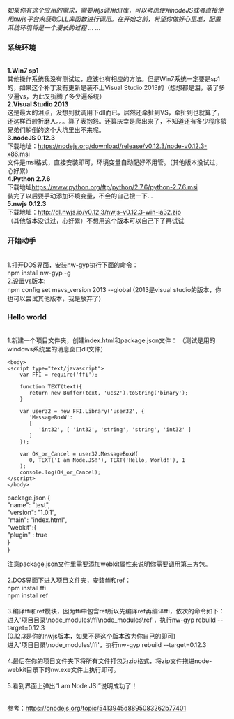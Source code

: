 <i>如果你有这个应用的需求，需要用js调用dll库，可以考虑使用nodeJS或者直接使用nwjs平台来获取DLL库函数进行调用。在开始之前，希望你做好心里准，配置系统环境将是一个漫长的过程 ... ...</i>

<h3>系统环境</h3><br>
<b>1.Win7 sp1</b><br>
其他操作系统我没有测试过，应该也有相应的方法。但是Win7系统一定要是sp1的，如果这个补丁没有更新是装不上Visual Studio 2013的（想想都是泪，装了多少遍vs，为此又折腾了多少遍系统）<br>
<b>2.Visual Studio 2013</b><br>
这是最大的泪点，没想到就调用下dll而已，居然还牵扯到VS，牵扯到也就算了，还这样百般折磨人。。。算了表抱怨。还算庆幸是爬出来了，不知道还有多少程序猿兄弟们躺倒的这个大坑里出不来呢。<br>
<b>3.nodeJS 0.12.3</b><br>
下载地址：<a href="https://nodejs.org/download/release/v0.12.3/node-v0.12.3-x86.msi">https://nodejs.org/download/release/v0.12.3/node-v0.12.3-x86.msi</a><br>
文件是msi格式，直接安装即可，环境变量自动配好不用管。（其他版本没试过，心好累）<br>
<b>4.Python 2.7.6</b><br>
下载地址<a href="https://www.python.org/ftp/python/2.7.6/python-2.7.6.msi">https://www.python.org/ftp/python/2.7.6/python-2.7.6.msi</a><br>
装完了以后要手动添加环境变量，不会的自己搜一下...<br>
<b>5.nwjs 0.12.3</b><br>
下载地址：<a href="http://dl.nwjs.io/v0.12.3/nwjs-v0.12.3-win-ia32.zip">http://dl.nwjs.io/v0.12.3/nwjs-v0.12.3-win-ia32.zip</a><br>
（其他版本没试过，心好累）不想用这个版本可以自己下了再试试<br>


<h3>开始动手</h3><br>
1.打开DOS界面，安装nw-gyp执行下面的命令：<br>
npm install nw-gyp -g<br>
2.设置vs版本:<br>
npm config set msvs_version 2013 --global  (2013是visual studio的版本，你也可以尝试其他版本，我是放弃了)<br>


<h3>Hello world</h3><br>
1.新建一个项目文件夹，创建index.html和package.json文件：
（测试是用的windows系统里的消息窗口dll文件）

<html lang="en">
    <head>
        <meta charset="utf-8">
        <meta http-equiv="X-UA-Compatible" content="IE=edge">
        <title>nwjs call DLL</title>
        <meta name="description" content="">
        <meta name="viewport" content="width=device-width, initial-scale=1">        
    </head>

    <body>
    <script type="text/javascript">
		var FFI = require('ffi');

		function TEXT(text){
		   return new Buffer(text, 'ucs2').toString('binary');
		}

		var user32 = new FFI.Library('user32', {
		   'MessageBoxW': 
		   [
			  'int32', [ 'int32', 'string', 'string', 'int32' ]
		   ]
		});

		var OK_or_Cancel = user32.MessageBoxW(
		   0, TEXT('I am Node.JS!'), TEXT('Hello, World!'), 1
		);
		console.log(OK_or_Cancel);
    </script>
    </body>

</html>


package.json
{<br>
  "name": "test",<br>
  "version": "1.0.1",<br>
  "main": "index.html",<br>
  "webkit":{<br>
	"plugin" : true<br>
  }<br>
}<br>

注意package.json文件里需要添加webkit属性来说明你需要调用第三方包。<br><br>
2.DOS界面下进入项目文件夹，安装ffi和ref：<br>
npm install ffi<br>
npm install ref<br><br>
3.编译ffi和ref模块，因为ffi中包含ref所以先编译ref再编译ffi，依次的命令如下：<br>
进入'项目目录\node_modules\ffi\node_modules\ref\'，执行nw-gyp rebuild --target=0.12.3<br> (0.12.3是你的nwjs版本，如果不是这个版本改为你自己的即可)<br>
进入'项目目录\node_modules\ffi\'，执行nw-gyp rebuild --target=0.12.3<br><br>
4.最后在你的项目文件夹下将所有文件打包为zip格式，将zip文件拖进node-webkit目录下的nw.exe文件上执行即可。<br><br>
5.看到界面上弹出“I am Node.JS!”说明成功了！<br><br>

参考：<a href="https://cnodejs.org/topic/5413945d8895083262b77401">https://cnodejs.org/topic/5413945d8895083262b77401</a>

